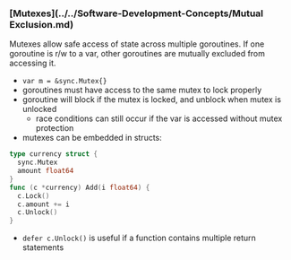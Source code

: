 ### [Mutexes](../../Software-Development-Concepts/Mutual Exclusion.md)
Mutexes allow safe access of state across multiple goroutines. If one goroutine is r/w to a var, other goroutines are mutually excluded from accessing it.
- `var m = &sync.Mutex{}`
- goroutines must have access to the same mutex to lock properly
- goroutine will block if the mutex is locked, and unblock when mutex is unlocked
  - race conditions can still occur if the var is accessed without mutex protection
- mutexes can be embedded in structs:
```go
type currency struct {
  sync.Mutex
  amount float64
}
func (c *currency) Add(i float64) {
  c.Lock()
  c.amount += i
  c.Unlock()
}
```
- `defer c.Unlock()` is useful if a function contains multiple return statements
